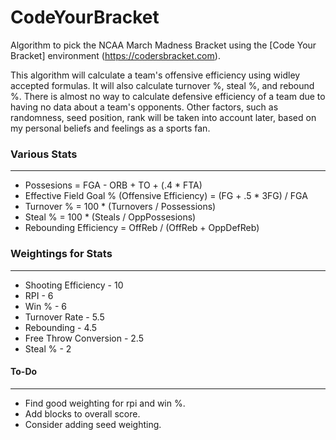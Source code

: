 # CodeYourBracket

Algorithm to pick the NCAA March Madness Bracket using the [Code Your Bracket] environment (https://codersbracket.com).
  
This algorithm will calculate a team's offensive efficiency using widley accepted formulas.
It will also calculate turnover %, steal %, and rebound %.
There is almost no way to calculate defensive efficiency of a team due to having no data 
  about a team's opponents.
Other factors, such as randomness, seed position, rank will be taken into account later, based
  on my personal beliefs and feelings as a sports fan. 
  
### Various Stats 
----------------------------------------------------------------------
* Possesions = FGA - ORB + TO + (.4 * FTA)
* Effective Field Goal % (Offensive Efficiency) = (FG + .5 * 3FG) / FGA 
* Turnover % = 100 * (Turnovers / Possessions)
* Steal % = 100 * (Steals / OppPossesions)
* Rebounding Efficiency = OffReb / (OffReb + OppDefReb)


### Weightings for Stats
-----------------------------
* Shooting Efficiency - 10
* RPI - 6
* Win % - 6
* Turnover Rate - 5.5
* Rebounding - 4.5
* Free Throw Conversion - 2.5
* Steal % - 2


#### To-Do
-----------------------------
* Find good weighting for rpi and win %.
* Add blocks to overall score.
* Consider adding seed weighting. 